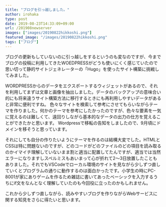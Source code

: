 ```yaml
---
title: "ブログを引っ越しました。"
author: irohaka
type: post
date: 2019-08-23T14:33:09+09:00
url: /201908newserver
images: ["images/20190822hikkoshi.png"]
featured_image: "/images/20190822hikkoshi.png"
tags: ["ブログ"]
---
```


ブログの更新もしていないのに引っ越しをするというのも変なのですが、今までブログの投稿に利用してきたWOEDPRESSがどうも使いにくく感じていたので思い切って静的サイトジェネレーターの「Hugo」を使ったサイト構築に挑戦してみました。
<!--more-->



WORDPRESSからのデータをエクスポートするウィジェットがあるので、それを利用してまずは文章と画像を抽出しました。データのバックアップの意味合い的にも将来違うサイト構築方法に移行するときにも再利用しやすいデータがあると非常に便利ですね。
色々なサイトを検索して参考にさせてもらいながらテーマを作りました。何かのテーマを参考にしたかったのですが、色々な要素を一気に覚えるのは難しくて、遠回りしながら基本的なデータの出力の仕方を覚えることができたかと思います。
Wordpressで移転の告知をしましたので、9月頃にドメインを移そうと思っています。



それにしても自分の作りたいようにテーマを作るのは結構大変でした。HTMLとCSSは特に問題ないのですが、どのコードがどのファイルのどの項目を読み取るのかイマイチ理解していないまま割と適当に配置してたんですが、適当では当然エラーになりますしスペルミスもあいまって心が折れて2〜3日放置したこともありました。それでもVSCodeでローカル環境のサイトを見ながら少しずつ直していくとプログラムの通りに動作するのは面白かったです。小学生の時にPC-8001が家にありゲームを作るため雑誌に書いてあったベーシックを入力するうちにif文をなんとなく理解していたのも今回役に立ったのかもしれません。



これから少しずつ直しながら、読みやすいブログを作りながらWebサービスに関する知見をさらに得たいと思います。




